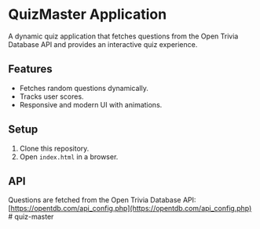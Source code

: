 # QuizMaster Application

A dynamic quiz application that fetches questions from the Open Trivia Database API and provides an interactive quiz experience.

## Features
- Fetches random questions dynamically.
- Tracks user scores.
- Responsive and modern UI with animations.

## Setup
1. Clone this repository.
2. Open `index.html` in a browser.

## API
Questions are fetched from the Open Trivia Database API:
[https://opentdb.com/api_config.php](https://opentdb.com/api_config.php)
#   q u i z - m a s t e r  
 